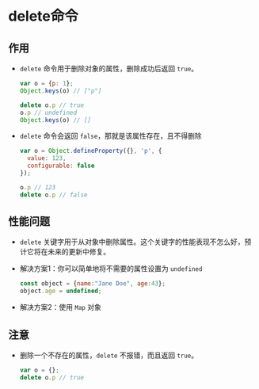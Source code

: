 # delete命令

## 作用

*   `delete` 命令用于删除对象的属性，删除成功后返回 `true`。

    ```javascript
    var o = {p: 1};
    Object.keys(o) // ["p"]

    delete o.p // true
    o.p // undefined
    Object.keys(o) // []
    ```

*   `delete` 命令会返回 `false`，那就是该属性存在，且不得删除

    ```javascript
    var o = Object.defineProperty({}, 'p', {
      value: 123,
      configurable: false
    });

    o.p // 123
    delete o.p // false
    ```

## 性能问题

*   `delete` 关键字用于从对象中删除属性。这个关键字的性能表现不怎么好，预计它将在未来的更新中修复。

*   解决方案1：你可以简单地将不需要的属性设置为 `undefined`

    ```javascript
    const object = {name:"Jane Doe", age:43};
    object.age = undefined;
    ```

*   解决方案2：使用 `Map`  对象

## 注意

*   删除一个不存在的属性，`delete` 不报错，而且返回 `true`。

    ```javascript
    var o = {};
    delete o.p // true
    ```
